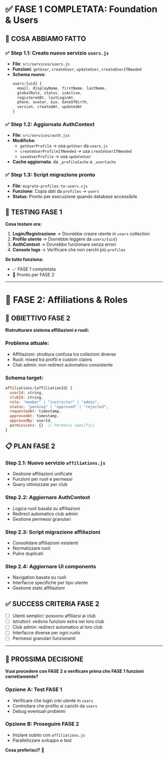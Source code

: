 # ✅ FASE 1 COMPLETATA: Foundation & Users

## 🎯 COSA ABBIAMO FATTO

### ✅ Step 1.1: Creato nuovo servizio `users.js`
- **File**: `src/services/users.js`
- **Funzioni**: `getUser`, `createUser`, `updateUser`, `createUserIfNeeded`
- **Schema nuovo**: 
  ```javascript
  users/{uid} {
    email, displayName, firstName, lastName,
    globalRole, status, isActive,
    registeredAt, lastLoginAt,
    phone, avatar, bio, dateOfBirth,
    version, createdAt, updatedAt
  }
  ```

### ✅ Step 1.2: Aggiornato AuthContext
- **File**: `src/services/auth.jsx`
- **Modifiche**: 
  - `getUserProfile` → usa `getUser` da `users.js`
  - `createUserProfileIfNeeded` → usa `createUserIfNeeded`
  - `saveUserProfile` → usa `updateUser`
- **Cache aggiornata**: da `_profileCache` a `_userCache`

### ✅ Step 1.3: Script migrazione pronto
- **File**: `migrate-profiles-to-users.cjs`
- **Funzione**: Copia dati da `profiles` → `users`
- **Status**: Pronto per esecuzione quando database accessibile

## 🧪 TESTING FASE 1

**Cosa testare ora:**

1. **Login/Registrazione** → Dovrebbe creare utente in `users` collection
2. **Profilo utente** → Dovrebbe leggere da `users/{uid}`
3. **AuthContext** → Dovrebbe funzionare senza errori
4. **Console logs** → Verificare che non cerchi più `profiles`

**Se tutto funziona:**
- ✅ FASE 1 completata
- 🚀 Pronto per FASE 2

---

# 🚀 FASE 2: Affiliations & Roles

## 🎯 OBIETTIVO FASE 2

**Ristrutturare sistema affiliazioni e ruoli:**

### Problema attuale:
- Affiliazioni: struttura confusa tra collezioni diverse
- Ruoli: mixed tra profili e custom claims
- Club admin: non redirect automatico consistente

### Schema target:
```javascript
affiliations/{affiliationId} {
  userId: string,
  clubId: string,
  role: "member" | "instructor" | "admin", 
  status: "pending" | "approved" | "rejected",
  requestedAt: timestamp,
  approvedAt: timestamp,
  approvedBy: userId,
  permissions: {}  // Permessi specifici
}
```

## 📋 PLAN FASE 2

### Step 2.1: Nuovo servizio `affiliations.js`
- Gestione affiliazioni unificate
- Funzioni per ruoli e permessi
- Query ottimizzate per club

### Step 2.2: Aggiornare AuthContext
- Logica ruoli basata su affiliazioni
- Redirect automatico club admin
- Gestione permessi granulari

### Step 2.3: Script migrazione affiliazioni
- Consolidare affiliazioni esistenti
- Normalizzare ruoli
- Pulire duplicati

### Step 2.4: Aggiornare UI components
- Navigation basata su ruoli
- Interfacce specifiche per tipo utente
- Gestione stato affiliazioni

## ✅ SUCCESS CRITERIA FASE 2

- [ ] Utenti semplici: possono affiliarsi ai club
- [ ] Istruttori: vedono funzioni extra nei loro club
- [ ] Club admin: redirect automatico al loro club  
- [ ] Interfacce diverse per ogni ruolo
- [ ] Permessi granulari funzionanti

---

## 🤔 PROSSIMA DECISIONE

**Vuoi procedere con FASE 2 o verificare prima che FASE 1 funzioni correttamente?**

### Opzione A: Test FASE 1
- Verificare che login crei utente in `users`
- Controllare che profilo si carichi da `users`
- Debug eventuali problemi

### Opzione B: Proseguire FASE 2  
- Iniziare subito con `affiliations.js`
- Parallelizzare sviluppo e test

**Cosa preferisci?** 🚀